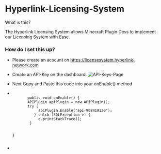 # Hyperlink-Licensing-System

What is this?

The Hyperlink Licensing System allows Minecraft Plugin Devs to implement our Licensing System with Ease.


### How do I set this up?

- Please create an acocunt on https://licensesystem.hyperlink-network.com
- Create an API-Key on the dashboard. 
![API-Keys-Page](https://user-images.githubusercontent.com/71306750/138485996-469d5113-9ff5-42bb-a457-ae0f6022b177.png)
- Next Copy and Paste this code into your onEnable() method
- <code>         
         public void onEnable() {
         APIPlugin apiPlugin = new APIPlugin();
         try {
              apiPlugin.Enable("api-908419130");
            } catch (SQLException e) {
              e.printStackTrace();
          }

    }

- </code>

